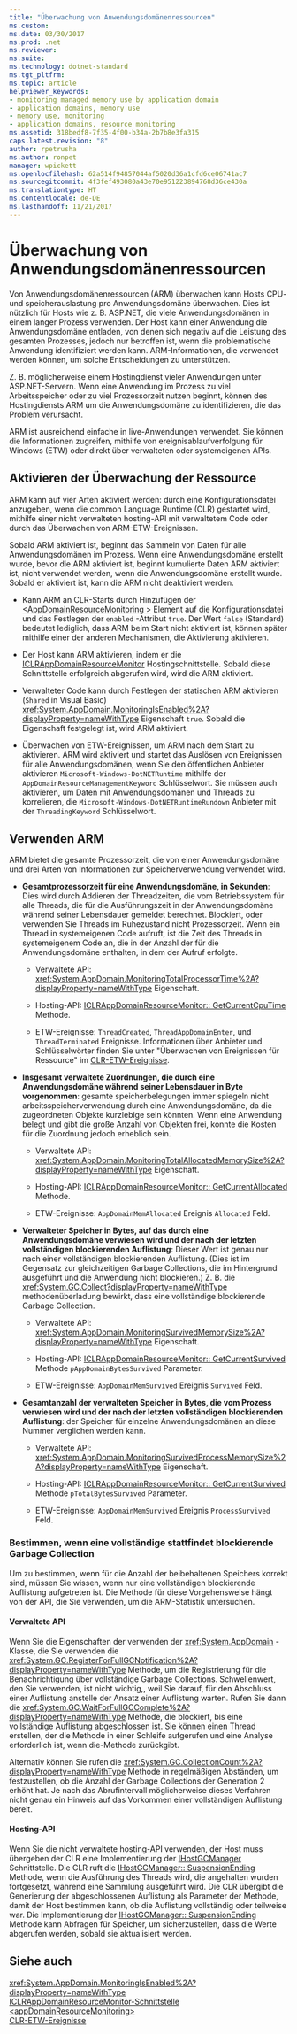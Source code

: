 ```yaml
---
title: "Überwachung von Anwendungsdomänenressourcen"
ms.custom: 
ms.date: 03/30/2017
ms.prod: .net
ms.reviewer: 
ms.suite: 
ms.technology: dotnet-standard
ms.tgt_pltfrm: 
ms.topic: article
helpviewer_keywords:
- monitoring managed memory use by application domain
- application domains, memory use
- memory use, monitoring
- application domains, resource monitoring
ms.assetid: 318bedf8-7f35-4f00-b34a-2b7b8e3fa315
caps.latest.revision: "8"
author: rpetrusha
ms.author: ronpet
manager: wpickett
ms.openlocfilehash: 62a514f94857044af5020d36a1cfd6ce06741ac7
ms.sourcegitcommit: 4f3fef493080a43e70e951223894768d36ce430a
ms.translationtype: HT
ms.contentlocale: de-DE
ms.lasthandoff: 11/21/2017
---
```

# <a name="application-domain-resource-monitoring"></a>Überwachung von Anwendungsdomänenressourcen
Von Anwendungsdomänenressourcen (ARM) überwachen kann Hosts CPU- und speicherauslastung pro Anwendungsdomäne überwachen. Dies ist nützlich für Hosts wie z. B. ASP.NET, die viele Anwendungsdomänen in einem langer Prozess verwenden. Der Host kann einer Anwendung die Anwendungsdomäne entladen, von denen sich negativ auf die Leistung des gesamten Prozesses, jedoch nur betroffen ist, wenn die problematische Anwendung identifiziert werden kann. ARM-Informationen, die verwendet werden können, um solche Entscheidungen zu unterstützen.  
  
 Z. B. möglicherweise einem Hostingdienst vieler Anwendungen unter ASP.NET-Servern. Wenn eine Anwendung im Prozess zu viel Arbeitsspeicher oder zu viel Prozessorzeit nutzen beginnt, können des Hostingdiensts ARM um die Anwendungsdomäne zu identifizieren, die das Problem verursacht.  
  
 ARM ist ausreichend einfache in live-Anwendungen verwendet. Sie können die Informationen zugreifen, mithilfe von ereignisablaufverfolgung für Windows (ETW) oder direkt über verwalteten oder systemeigenen APIs.  
  
## <a name="enabling-resource-monitoring"></a>Aktivieren der Überwachung der Ressource  
 ARM kann auf vier Arten aktiviert werden: durch eine Konfigurationsdatei anzugeben, wenn die common Language Runtime (CLR) gestartet wird, mithilfe einer nicht verwalteten hosting-API mit verwaltetem Code oder durch das Überwachen von ARM-ETW-Ereignissen.  
  
 Sobald ARM aktiviert ist, beginnt das Sammeln von Daten für alle Anwendungsdomänen im Prozess. Wenn eine Anwendungsdomäne erstellt wurde, bevor die ARM aktiviert ist, beginnt kumulierte Daten ARM aktiviert ist, nicht verwendet werden, wenn die Anwendungsdomäne erstellt wurde. Sobald er aktiviert ist, kann die ARM nicht deaktiviert werden.  
  
-   Kann ARM an CLR-Starts durch Hinzufügen der [ \<AppDomainResourceMonitoring >](../../../docs/framework/configure-apps/file-schema/runtime/appdomainresourcemonitoring-element.md) Element auf die Konfigurationsdatei und das Festlegen der `enabled` -Attribut `true`. Der Wert `false` (Standard) bedeutet lediglich, dass ARM beim Start nicht aktiviert ist, können später mithilfe einer der anderen Mechanismen, die Aktivierung aktivieren.  
  
-   Der Host kann ARM aktivieren, indem er die [ICLRAppDomainResourceMonitor](../../../docs/framework/unmanaged-api/hosting/iclrappdomainresourcemonitor-interface.md) Hostingschnittstelle. Sobald diese Schnittstelle erfolgreich abgerufen wird, wird die ARM aktiviert.  
  
-   Verwalteter Code kann durch Festlegen der statischen ARM aktivieren (`Shared` in Visual Basic) <xref:System.AppDomain.MonitoringIsEnabled%2A?displayProperty=nameWithType> Eigenschaft `true`. Sobald die Eigenschaft festgelegt ist, wird ARM aktiviert.  
  
-   Überwachen von ETW-Ereignissen, um ARM nach dem Start zu aktivieren. ARM wird aktiviert und startet das Auslösen von Ereignissen für alle Anwendungsdomänen, wenn Sie den öffentlichen Anbieter aktivieren `Microsoft-Windows-DotNETRuntime` mithilfe der `AppDomainResourceManagementKeyword` Schlüsselwort. Sie müssen auch aktivieren, um Daten mit Anwendungsdomänen und Threads zu korrelieren, die `Microsoft-Windows-DotNETRuntimeRundown` Anbieter mit der `ThreadingKeyword` Schlüsselwort.  
  
## <a name="using-arm"></a>Verwenden ARM  
 ARM bietet die gesamte Prozessorzeit, die von einer Anwendungsdomäne und drei Arten von Informationen zur Speicherverwendung verwendet wird.  
  
-   **Gesamtprozessorzeit für eine Anwendungsdomäne, in Sekunden**: Dies wird durch Addieren der Threadzeiten, die vom Betriebssystem für alle Threads, die für die Ausführungszeit in der Anwendungsdomäne während seiner Lebensdauer gemeldet berechnet. Blockiert, oder verwenden Sie Threads im Ruhezustand nicht Prozessorzeit. Wenn ein Thread in systemeigenen Code aufruft, ist die Zeit des Threads in systemeigenem Code an, die in der Anzahl der für die Anwendungsdomäne enthalten, in dem der Aufruf erfolgte.  
  
    -   Verwaltete API: <xref:System.AppDomain.MonitoringTotalProcessorTime%2A?displayProperty=nameWithType> Eigenschaft.  
  
    -   Hosting-API: [ICLRAppDomainResourceMonitor:: GetCurrentCpuTime](../../../docs/framework/unmanaged-api/hosting/iclrappdomainresourcemonitor-getcurrentcputime-method.md) Methode.  
  
    -   ETW-Ereignisse: `ThreadCreated`, `ThreadAppDomainEnter`, und `ThreadTerminated` Ereignisse. Informationen über Anbieter und Schlüsselwörter finden Sie unter "Überwachen von Ereignissen für Ressource" im [CLR-ETW-Ereignisse](../../../docs/framework/performance/clr-etw-events.md).  
  
-   **Insgesamt verwaltete Zuordnungen, die durch eine Anwendungsdomäne während seiner Lebensdauer in Byte vorgenommen**: gesamte speicherbelegungen immer spiegeln nicht arbeitsspeicherverwendung durch eine Anwendungsdomäne, da die zugeordneten Objekte kurzlebige sein könnten. Wenn eine Anwendung belegt und gibt die große Anzahl von Objekten frei, konnte die Kosten für die Zuordnung jedoch erheblich sein.  
  
    -   Verwaltete API: <xref:System.AppDomain.MonitoringTotalAllocatedMemorySize%2A?displayProperty=nameWithType> Eigenschaft.  
  
    -   Hosting-API: [ICLRAppDomainResourceMonitor:: GetCurrentAllocated](../../../docs/framework/unmanaged-api/hosting/iclrappdomainresourcemonitor-getcurrentallocated-method.md) Methode.  
  
    -   ETW-Ereignisse: `AppDomainMemAllocated` Ereignis `Allocated` Feld.  
  
-   **Verwalteter Speicher in Bytes, auf das durch eine Anwendungsdomäne verwiesen wird und der nach der letzten vollständigen blockierenden Auflistung**: Dieser Wert ist genau nur nach einer vollständigen blockierenden Auflistung. (Dies ist im Gegensatz zur gleichzeitigen Garbage Collections, die im Hintergrund ausgeführt und die Anwendung nicht blockieren.) Z. B. die <xref:System.GC.Collect?displayProperty=nameWithType> methodenüberladung bewirkt, dass eine vollständige blockierende Garbage Collection.  
  
    -   Verwaltete API: <xref:System.AppDomain.MonitoringSurvivedMemorySize%2A?displayProperty=nameWithType> Eigenschaft.  
  
    -   Hosting-API: [ICLRAppDomainResourceMonitor:: GetCurrentSurvived](../../../docs/framework/unmanaged-api/hosting/iclrappdomainresourcemonitor-getcurrentsurvived-method.md) Methode `pAppDomainBytesSurvived` Parameter.  
  
    -   ETW-Ereignisse: `AppDomainMemSurvived` Ereignis `Survived` Feld.  
  
-   **Gesamtanzahl der verwalteten Speicher in Bytes, die vom Prozess verwiesen wird und der nach der letzten vollständigen blockierenden Auflistung**: der Speicher für einzelne Anwendungsdomänen an diese Nummer verglichen werden kann.  
  
    -   Verwaltete API: <xref:System.AppDomain.MonitoringSurvivedProcessMemorySize%2A?displayProperty=nameWithType> Eigenschaft.  
  
    -   Hosting-API: [ICLRAppDomainResourceMonitor:: GetCurrentSurvived](../../../docs/framework/unmanaged-api/hosting/iclrappdomainresourcemonitor-getcurrentsurvived-method.md) Methode `pTotalBytesSurvived` Parameter.  
  
    -   ETW-Ereignisse: `AppDomainMemSurvived` Ereignis `ProcessSurvived` Feld.  
  
### <a name="determining-when-a-full-blocking-collection-occurs"></a>Bestimmen, wenn eine vollständige stattfindet blockierende Garbage Collection  
 Um zu bestimmen, wenn für die Anzahl der beibehaltenen Speichers korrekt sind, müssen Sie wissen, wenn nur eine vollständigen blockierende Auflistung aufgetreten ist. Die Methode für diese Vorgehensweise hängt von der API, die Sie verwenden, um die ARM-Statistik untersuchen.  
  
#### <a name="managed-api"></a>Verwaltete API  
 Wenn Sie die Eigenschaften der verwenden der <xref:System.AppDomain> -Klasse, die Sie verwenden die <xref:System.GC.RegisterForFullGCNotification%2A?displayProperty=nameWithType> Methode, um die Registrierung für die Benachrichtigung über vollständige Garbage Collections. Schwellenwert, den Sie verwenden, ist nicht wichtig,, weil Sie darauf, für den Abschluss einer Auflistung anstelle der Ansatz einer Auflistung warten. Rufen Sie dann die <xref:System.GC.WaitForFullGCComplete%2A?displayProperty=nameWithType> Methode, die blockiert, bis eine vollständige Auflistung abgeschlossen ist. Sie können einen Thread erstellen, der die Methode in einer Schleife aufgerufen und eine Analyse erforderlich ist, wenn die-Methode zurückgibt.  
  
 Alternativ können Sie rufen die <xref:System.GC.CollectionCount%2A?displayProperty=nameWithType> Methode in regelmäßigen Abständen, um festzustellen, ob die Anzahl der Garbage Collections der Generation 2 erhöht hat. Je nach das Abrufintervall möglicherweise dieses Verfahren nicht genau ein Hinweis auf das Vorkommen einer vollständigen Auflistung bereit.  
  
#### <a name="hosting-api"></a>Hosting-API  
 Wenn Sie die nicht verwaltete hosting-API verwenden, der Host muss übergeben der CLR eine Implementierung der [IHostGCManager](../../../docs/framework/unmanaged-api/hosting/ihostgcmanager-interface.md) Schnittstelle. Die CLR ruft die [IHostGCManager:: SuspensionEnding](../../../docs/framework/unmanaged-api/hosting/ihostgcmanager-suspensionending-method.md) Methode, wenn die Ausführung des Threads wird, die angehalten wurden fortgesetzt, während eine Sammlung ausgeführt wird. Die CLR übergibt die Generierung der abgeschlossenen Auflistung als Parameter der Methode, damit der Host bestimmen kann, ob die Auflistung vollständig oder teilweise war. Die Implementierung der [IHostGCManager:: SuspensionEnding](../../../docs/framework/unmanaged-api/hosting/ihostgcmanager-suspensionending-method.md) Methode kann Abfragen für Speicher, um sicherzustellen, dass die Werte abgerufen werden, sobald sie aktualisiert werden.  
  
## <a name="see-also"></a>Siehe auch  
 <xref:System.AppDomain.MonitoringIsEnabled%2A?displayProperty=nameWithType>  
 [ICLRAppDomainResourceMonitor-Schnittstelle](../../../docs/framework/unmanaged-api/hosting/iclrappdomainresourcemonitor-interface.md)  
 [\<appDomainResourceMonitoring>](../../../docs/framework/configure-apps/file-schema/runtime/appdomainresourcemonitoring-element.md)  
 [CLR-ETW-Ereignisse](../../../docs/framework/performance/clr-etw-events.md)
